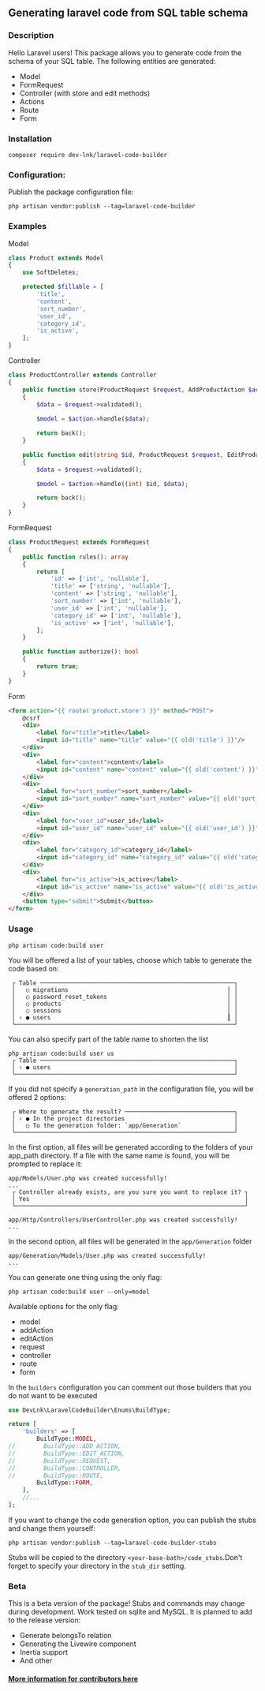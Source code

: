 ## Generating laravel code from SQL table schema

### Description
Hello Laravel users!
This package allows you to generate code from the schema of your SQL table. The following entities are generated:
- Model
- FormRequest
- Controller (with store and edit methods)
- Actions
- Route
- Form
### Installation
```shell
composer require dev-lnk/laravel-code-builder
```
### Configuration:
Publish the package configuration file:
```shell
php artisan vendor:publish --tag=laravel-code-builder
```
### Examples
Model
```php
class Product extends Model
{
    use SoftDeletes;

    protected $fillable = [
        'title',
        'content',
        'sort_number',
        'user_id',
        'category_id',
        'is_active',
    ];
}
```
Controller
```php
class ProductController extends Controller
{
    public function store(ProductRequest $request, AddProductAction $action): RedirectResponse
    {
        $data = $request->validated();
        
        $model = $action->handle($data);

        return back();
    }

    public function edit(string $id, ProductRequest $request, EditProductAction $action): RedirectResponse
    {
        $data = $request->validated();

        $model = $action->handle((int) $id, $data);

        return back();
    }
}
```
FormRequest
```php
class ProductRequest extends FormRequest
{
    public function rules(): array
    {
        return [
            'id' => ['int', 'nullable'],
            'title' => ['string', 'nullable'],
            'content' => ['string', 'nullable'],
            'sort_number' => ['int', 'nullable'],
            'user_id' => ['int', 'nullable'],
            'category_id' => ['int', 'nullable'],
            'is_active' => ['int', 'nullable'],
        ];
    }

    public function authorize(): bool
    {
        return true;
    }
}
```
Form
```html
<form action="{{ route('product.store') }}" method="POST">
    @csrf
    <div>
        <label for="title">title</label>
        <input id="title" name="title" value="{{ old('title') }}"/>
    </div>
    <div>
        <label for="content">content</label>
        <input id="content" name="content" value="{{ old('content') }}"/>
    </div>
    <div>
        <label for="sort_number">sort_number</label>
        <input id="sort_number" name="sort_number" value="{{ old('sort_number') }}" type="number"/>
    </div>
    <div>
        <label for="user_id">user_id</label>
        <input id="user_id" name="user_id" value="{{ old('user_id') }}" type="number"/>
    </div>
    <div>
        <label for="category_id">category_id</label>
        <input id="category_id" name="category_id" value="{{ old('category_id') }}" type="number"/>
    </div>
    <div>
        <label for="is_active">is_active</label>
        <input id="is_active" name="is_active" value="{{ old('is_active') }}" type="number"/>
    </div>
    <button type="submit">Submit</button>
</form>
```
### Usage
```shell
php artisan code:build user
```
You will be offered a list of your tables, choose which table to generate the code based on:
```shell
 ┌ Table ───────────────────────────────────────────────────────┐
 │   ○ migrations                                             │ │
 │   ○ password_reset_tokens                                  │ │
 │   ○ products                                               │ │
 │   ○ sessions                                               │ │
 │ › ● users                                                  ┃ │
 └──────────────────────────────────────────────────────────────┘
```
You can also specify part of the table name to shorten the list
```shell
php artisan code:build user us
 ┌ Table ───────────────────────────────────────────────────────┐
 │ › ● users                                                    │
 └──────────────────────────────────────────────────────────────┘
```
If you did not specify a `generation_path` in the configuration file, you will be offered 2 options:
```shell
 ┌ Where to generate the result? ───────────────────────────────┐
 │ › ● In the project directories                               │
 │   ○ To the generation folder: `app/Generation`               │
 └──────────────────────────────────────────────────────────────┘
```
In the first option, all files will be generated according to the folders of your app_path directory. If a file with the same name is found, you will be prompted to replace it:
```shell
app/Models/User.php was created successfully!
...
 ┌ Controller already exists, are you sure you want to replace it? ┐
 │ Yes                                                             │
 └─────────────────────────────────────────────────────────────────┘

app/Http/Controllers/UserController.php was created successfully!
...
```
In the second option, all files will be generated in the `app/Generation` folder
```shell
app/Generation/Models/User.php was created successfully!
...
```
You can generate one thing using the only flag:
```shell
php artisan code:build user --only=model
```
Available options for the only flag:
- model
- addAction
- editAction
- request
- controller
- route
- form

In the `builders` configuration you can comment out those builders that you do not want to be executed
```php
use DevLnk\LaravelCodeBuilder\Enums\BuildType;

return [
    'builders' => [
        BuildType::MODEL,
//        BuildType::ADD_ACTION,
//        BuildType::EDIT_ACTION,
//        BuildType::REQUEST,
//        BuildType::CONTROLLER,
//        BuildType::ROUTE,
        BuildType::FORM,
    ],
    //...
];
```
If you want to change the code generation option, you can publish the stubs and change them yourself:
```shell
php artisan vendor:publish --tag=laravel-code-builder-stubs
```
Stubs will be copied to the directory `<your-base-bath>/code_stubs`.Don't forget to specify your directory in the `stub_dir` setting.

 ### Beta
This is a beta version of the package! Stubs and commands may change during development. Work tested on sqlite and MySQL. It is planned to add to the release version:
- Generate belongsTo relation
- Generating the Livewire component
- Inertia support
- And other
#### [More information for contributors here](https://github.com/dev-lnk/laravel-code-builder/blob/master/docs/for_contributors.md)
